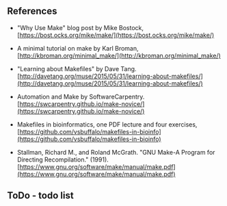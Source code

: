 ## References

- "Why Use Make" blog post by Mike Bostock, [https://bost.ocks.org/mike/make/](https://bost.ocks.org/mike/make/)

- A minimal tutorial on make by Karl Broman, [http://kbroman.org/minimal_make/](http://kbroman.org/minimal_make/)

- "Learning about Makefiles" by Dave Tang. [http://davetang.org/muse/2015/05/31/learning-about-makefiles/](http://davetang.org/muse/2015/05/31/learning-about-makefiles/) 

- Automation and Make by SoftwareCarpentry. [https://swcarpentry.github.io/make-novice/](https://swcarpentry.github.io/make-novice/) 

- Makefiles in bioinformatics, one PDF lecture and four exercises, [https://github.com/vsbuffalo/makefiles-in-bioinfo](https://github.com/vsbuffalo/makefiles-in-bioinfo)

- Stallman, Richard M., and Roland McGrath. "GNU Make-A Program for Directing Recompilation." (1991). [https://www.gnu.org/software/make/manual/make.pdf](https://www.gnu.org/software/make/manual/make.pdf)


## ToDo - todo list


